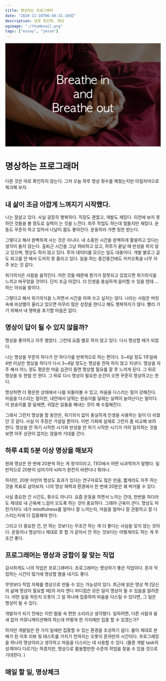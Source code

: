 ```yaml
---
title: 명상하는 프로그래머
date: "2020-11-18T06:40:32.169Z"
description: 성장 촉진제, 명상
ogimage: "./thumbnail.png"
tags: ["essay", "jesse"]
---
```


![썸네일](thumbnail.png)

# 명상하는 프로그래머

다른 것은 따로 확인하지 않는다. 그저 오늘 하루 명상 횟수를 채웠는지만 아침저녁으로 체크해 보자.

## 내 삶이 조금 아깝게 느껴지기 시작했다.

나는 잘살고 있다. 사실 굉장히 행복하다. 직장도 괜찮고, 개발도 재밌다. 이전에 보지 못하던 것들을 볼 정도로 실력이 는 것을 느낀다. 외주 작업도 하는데 힘들지만 재밌다. 운동도 꾸준히 하고 있어서 나날이 몸도 좋아진다. 운동하러 가면 칭찬 받는다.

그렇다고 해서 완벽하게 사는 것은 아니다. 내 소중한 시간을 완벽하게 활용하고 있다는 생각이 들지 않는다. 출퇴근 시간을 그냥 허비하고 있고, 하루가 끝날 때 반성을 하지 않고 있으며, 명상도 하지 않고 있다. 투자 데이터를 모으는 일도 대충이다. 개발 블로그 글도 퇴고를 안 해서 도저히 못 올리고 있다. 일을 하는 중간중간에도 카카오톡을 너무 자주 보는 것 같다.

위기의식은 사람을 움직인다. 저런 것들 때문에 뭔가가 잘못되고 있었으면 위기의식을 느끼고 바꾸었을 것이다. 단지 조금 아깝다. 더 인생을 충실하게 음미할 수 있을 텐데.... 하는 아쉬움 말이다.

그렇다고 해서 위기의식을 느끼면서 시간을 아껴 쓰고 싶지는 않다. 나라는 사람은 머릿속에 비상벨이 울리고 있으면 아무리 많은 성장을 한다고 해도 행복하지가 않다. 빨리 가기 위해서 내 행복을 포기할 마음은 없다.

## 명상이 답이 될 수 있지 않을까?

명상을 좋아하고 자주 했었다. 그런데 요즘 별로 하지 않고 있다. 다시 명상할 때가 되었다.

나는 명상을 꾸준히 하다가 안 하다가를 반복적으로 하는 편이다. 3~4달 정도 1주일에 4번 이상은 명상을 하다가 다시 3~4달 정도는 명상을 전혀 하지 않고 지낸다. 명상을 자주 해서 어느 정도 평온한 마음 습관이 들면 명상할 필요를 잘 못 느끼게 된다. 그 뒤로 명상을 또 한참 안 한다. 그 뒤로 다시 명상이 필요한 순간이 오면 꾸준히 명상하고는 한다.

명상하면 더 평온한 상태에서 나를 되돌아볼 수 있고, 마음을 다스리는 힘이 강해진다. 마음을 다스리는 힘이란, 내안에서 날뛰는 원숭이를 달래는 실력이 늘어난다는 말이다. 이 원숭이를 잘 달래면, 귀찮은 일들을 해내는 것이 꽤 수월해진다.

그래서 그런지 명상을 할 동안은, 위기의식 없이 충실하게 인생을 사용하는 일이 더 쉬웠던 것 같다. 사실 이 주장은 가설일 뿐이다. 이번 기회에 실제로 그런지 좀 비교해 보려 한다. 명상을 안 하기 시작한 시기와 반성을 안 하기 시작한 시기가 거의 일치하는 것을 보면 아주 상관이 없지는 않을까 기대를 건다.

## 하루 4회 5분 이상 명상을 해보자

원래 명상은 한 번에 20분씩 하는 게 정석이라고, TED에서 어떤 뇌과학자가 말했다. 일반적으로 20분이 넘어가야 뇌파가 완전히 바뀐다나 뭐라나.

하지만, 20분 미만의 명상도 효과가 있다는 연구자료도 많은 만큼, 짧게라도 자주 하는 것을 목표로 삼아보자. 나의 명상 체력과 환경에서 한 번에 20분은 꽤 버거울 수 있다.

사실 중요한 건 시간도, 횟수도 아니다. 요즘 운동을 하면서 느끼는 건데, 한번을 하더라도 제대로 내 근육에 느낌이 오도록 하는 것이 중요하다. 그래야 근육이 큰다. 명상도 마찬가지다. 내가 mindfulness를 얼마나 잘 느끼는지, 마음을 얼마나 잘 관찰하고 잘 다스리는지에 더 집중해야 한다.

그리고 더 중요한 건, 안 하는 것보다는 무조건 하는 게 더 좋다는 사실을 잊지 않는 것이다. 운동이나 명상이나 제대로 못 할 거 같아서 안 하는 것보다는 어떻게라도 하는 게 무조건 좋다.

## 프로그래머는 명상과 궁합이 잘 맞는 직업

감사하게도 나의 직업은 프로그래머다. 프로그래머는 명상하기 좋은 직업이다. 혼자 작업하는 시간이 많기에 명상할 짬을 내기도 좋다.

무엇보다 작업 자체를 명상으로 만들 수 있는 가능성이 있다. 최근에 읽은 명상 책 [당신의 삶에 명상이 필요할 때]의 저자 앤디 퍼디컴은 모든 일이 명상이 될 수 있음을 알려준다. 어떤 일을 하든지 오롯이 그 일 하나에 집중하여 마음을 다스릴 수 있다면, 그 일은 명상이 될 수 있다.

개발자가 되기 전에는 이런 말을 속 편한 소리라고 생각했다. 일하려면, 다른 사람과 쉴새 없이 커뮤니케이션해야 하는데 어떻게 한 가지에만 집중 할 수 있겠는가?

하지만 개발일은 한 가지 일에만 집중할 수 있는 환경을 조성하기 쉽다. 롤이 제대로 분배가 된 이후 리뷰 및 테스트를 거치기 전까지는 오롯이 혼자만의 시간이다. 프로그래밍을 하나의 명상이라고 생각하고 마음을 다스리는 데 사용할 수 있다. (물론 개발 task의 성격마다 다르기는 하겠지만, 명상으로 활용할만한 수준의 작업을 찾을 수 있을 것으로 기대한다. )

## 매일 할 일, 명상체크
